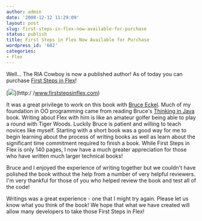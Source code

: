 ```yaml
---
author: admin
date: '2008-12-12 11:29:09'
layout: post
slug: first-steps-in-flex-now-available-for-purchase
status: publish
title: First Steps in Flex Now Available for Purchase
wordpress_id: '602'
categories:
- Flex
---
```


Well... The RIA Cowboy is now a published author! As of today you can purchase
[First Steps in Flex](http://www.firststepsinflex.com)!

[![](http://www.mindviewinc.com/Books/FirstStepsInFlex/frontcover.jpg)](http:/
/www.firststepsinflex.com)

It was a great privilege to work on this book with [Bruce
Eckel](http://www.mindviewinc.com/Index.php). Much of my foundation in OO
programming came from reading Bruce's [Thinking in
Java](http://www.mindview.net/Books/TIJ/) book. Writing about Flex with him is
like an amateur golfer being able to play a round with Tiger Woods. Luckily
Bruce is patient and willing to teach novices like myself. Starting with a
short book was a good way for me to begin learning about the process of
writing books as well as learn about the significant time commitment required
to finish a book. While First Steps in Flex is only 140 pages, I now have a
much greater appreciation for those who have written much larger technical
books!

Bruce and I enjoyed the experience of writing together but we couldn't have
polished the book without the help from a number of very helpful reviewers.
I'm very thankful for those of you who helped review the book and test all of
the code!

Writings was a great experience - one that I might try again. Please let us
know what you think of the book! We hope that what we have created will allow
many developers to take those First Steps in Flex!

